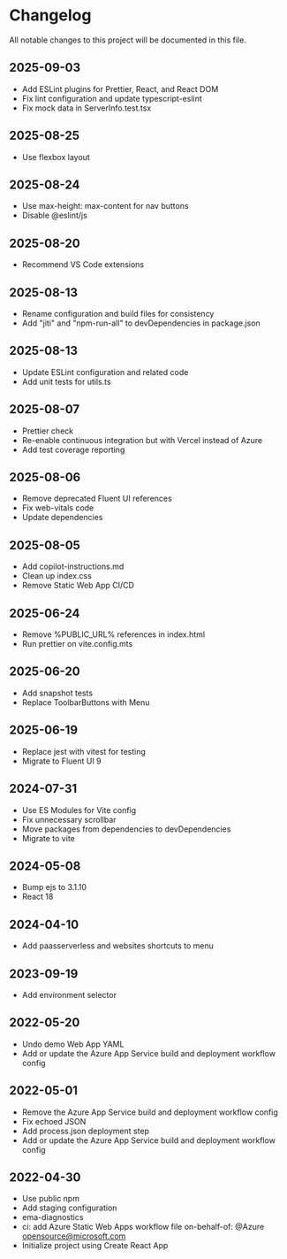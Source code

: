 # Changelog

All notable changes to this project will be documented in this file.

## 2025-09-03

- Add ESLint plugins for Prettier, React, and React DOM
- Fix lint configuration and update typescript-eslint
- Fix mock data in ServerInfo.test.tsx

## 2025-08-25

- Use flexbox layout

## 2025-08-24

- Use max-height: max-content for nav buttons
- Disable @eslint/js

## 2025-08-20

- Recommend VS Code extensions

## 2025-08-13

- Rename configuration and build files for consistency
- Add "jiti" and "npm-run-all" to devDependencies in package.json

## 2025-08-13

- Update ESLint configuration and related code
- Add unit tests for utils.ts

## 2025-08-07

- Prettier check
- Re-enable continuous integration but with Vercel instead of Azure
- Add test coverage reporting

## 2025-08-06

- Remove deprecated Fluent UI references
- Fix web-vitals code
- Update dependencies

## 2025-08-05

- Add copilot-instructions.md
- Clean up index.css
- Remove Static Web App CI/CD

## 2025-06-24

- Remove %PUBLIC_URL% references in index.html
- Run prettier on vite.config.mts

## 2025-06-20

- Add snapshot tests
- Replace ToolbarButtons with Menu

## 2025-06-19

- Replace jest with vitest for testing
- Migrate to Fluent UI 9

## 2024-07-31

- Use ES Modules for Vite config
- Fix unnecessary scrollbar
- Move packages from dependencies to devDependencies
- Migrate to vite

## 2024-05-08

- Bump ejs to 3.1.10
- React 18

## 2024-04-10

- Add paasserverless and websites shortcuts to menu

## 2023-09-19

- Add environment selector

## 2022-05-20

- Undo demo Web App YAML
- Add or update the Azure App Service build and deployment workflow config

## 2022-05-01

- Remove the Azure App Service build and deployment workflow config
- Fix echoed JSON
- Add process.json deployment step
- Add or update the Azure App Service build and deployment workflow config

## 2022-04-30

- Use public npm
- Add staging configuration
- ema-diagnostics
- ci: add Azure Static Web Apps workflow file on-behalf-of: @Azure opensource@microsoft.com
- Initialize project using Create React App
